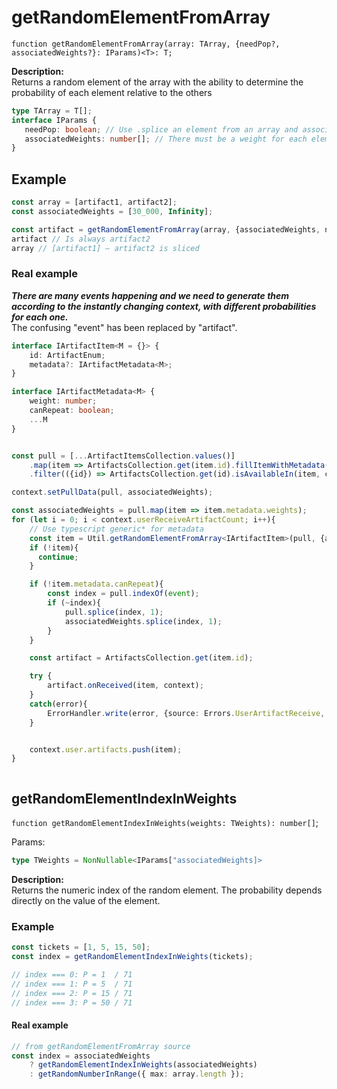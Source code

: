 # getRandomElementFromArray
`function getRandomElementFromArray(array: TArray, {needPop?, associatedWeights?}: IParams)<T>: T;`

**Description:**  
Returns a random element of the array with the ability to determine the probability of each element relative to the others

```ts
type TArray = T[];
interface IParams {
   needPop: boolean; // Use .splice an element from an array and associatedWeights
   associatedWeights: number[]; // There must be a weight for each element of the array
}
```




## Example
```ts
const array = [artifact1, artifact2];
const associatedWeights = [30_000, Infinity];

const artifact = getRandomElementFromArray(array, {associatedWeights, needPop: true});
artifact // Is always artifact2
array // [artifact1] — artifact2 is sliced
```


### Real example
***There are many events happening and we need to generate them according to the instantly changing context, with different probabilities for each one.***  
The confusing "event" has been replaced by "artifact".

```ts
interface IArtifactItem<M = {}> {
    id: ArtifactEnum;
    metadata?: IArtifactMetadata<M>;
}

interface IArtifactMetadata<M> {
    weight: number;
    canRepeat: boolean;
    ...M
}


const pull = [...ArtifactItemsCollection.values()]
    .map(item => ArtifactsCollection.get(item.id).fillItemWithMetadata(item, context))
    .filter(({id}) => ArtifactsCollection.get(id).isAvailableIn(item, context));

context.setPullData(pull, associatedWeights);

const associatedWeights = pull.map(item => item.metadata.weights);
for (let i = 0; i < context.userReceiveArtifactCount; i++){
    // Use typescript generic* for metadata
    const item = Util.getRandomElementFromArray<IArtifactItem>(pull, {associatedWeights});
    if (!item){
      continue;
    }

    if (!item.metadata.canRepeat){
        const index = pull.indexOf(event);
        if (~index){
            pull.splice(index, 1);
            associatedWeights.splice(index, 1);
        } 
    }

    const artifact = ArtifactsCollection.get(item.id);

    try {
        artifact.onReceived(item, context);
    }
    catch(error){
        ErrorHandler.write(error, {source: Errors.UserArtifactReceive, data: {itemId: item.id}});
    }


    context.user.artifacts.push(item);
}



```

## getRandomElementIndexInWeights
`function getRandomElementIndexInWeights(weights: TWeights): number[]`;

Params:
```ts
type TWeights = NonNullable<IParams["associatedWeights]>
```

**Description:**  
Returns the numeric index of the random element. The probability depends directly on the value of the element.

### Example
```ts
const tickets = [1, 5, 15, 50];
const index = getRandomElementIndexInWeights(tickets);

// index === 0: P = 1  / 71
// index === 1: P = 5  / 71
// index === 2: P = 15 / 71
// index === 3: P = 50 / 71
```

#### Real example
```ts
// from getRandomElementFromArray source
const index = associatedWeights
    ? getRandomElementIndexInWeights(associatedWeights)
    : getRandomNumberInRange({ max: array.length });
```